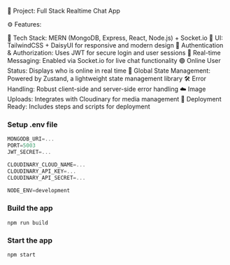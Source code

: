 🧩 Project: Full Stack Realtime Chat App

⚙️ Features:

🔗 Tech Stack: MERN (MongoDB, Express, React, Node.js) + Socket.io
🎨 UI: TailwindCSS + DaisyUI for responsive and modern design
🔐 Authentication & Authorization: Uses JWT for secure login and user sessions
💬 Real-time Messaging: Enabled via Socket.io for live chat functionality
🟢 Online User Status: Displays who is online in real time
🧠 Global State Management: Powered by Zustand, a lightweight state management library
🛠️ Error Handling: Robust client-side and server-side error handling
☁️ Image Uploads: Integrates with Cloudinary for media management
🚀 Deployment Ready: Includes steps and scripts for deployment

### Setup .env file

```js
MONGODB_URI=...
PORT=5003
JWT_SECRET=...

CLOUDINARY_CLOUD_NAME=...
CLOUDINARY_API_KEY=...
CLOUDINARY_API_SECRET=...

NODE_ENV=development
```

### Build the app

```shell
npm run build
```

### Start the app

```shell
npm start
```
